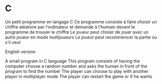 # C
Un petit programme en langage C
Ce programme consiste à faire choisir un chiffre aléatoire par l'ordinateur et demande à l'humain devant le programme de  trouver le chiffre
Le joueur peut choisir de jouer avec un autre joueur en mode multijoueurs
Le joueur peut recommencer la partie ou s'il veut



English version

A small program in C language
This program consists of having the computer choose a random number and asks the human in front of the program to find the number
The player can choose to play with another player in multiplayer mode
The player can restart the game or if he wants
